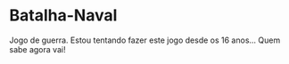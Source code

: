 # Batalha-Naval
Jogo de guerra.
Estou tentando fazer este jogo desde os 16 anos... Quem sabe agora vai!
